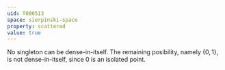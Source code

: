 ```yaml
---
uid: T000513
space: sierpinski-space
property: scattered
value: true
---
```

No singleton can be dense-in-itself. The remaining posibility, namely $\{0,1\}$, is not dense-in-itself, since $0$ is an isolated point.

